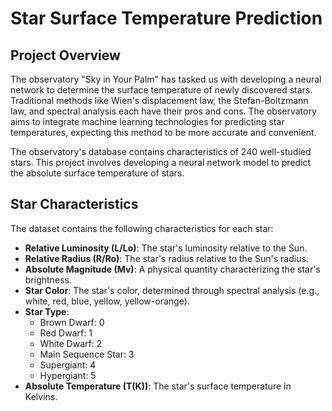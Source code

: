 # Star Surface Temperature Prediction

## Project Overview
The observatory "Sky in Your Palm" has tasked us with developing a neural network to determine the surface temperature of newly discovered stars. Traditional methods like Wien's displacement law, the Stefan-Boltzmann law, and spectral analysis each have their pros and cons. The observatory aims to integrate machine learning technologies for predicting star temperatures, expecting this method to be more accurate and convenient.

The observatory's database contains characteristics of 240 well-studied stars. This project involves developing a neural network model to predict the absolute surface temperature of stars.

## Star Characteristics
The dataset contains the following characteristics for each star:

- **Relative Luminosity (L/Lo)**: The star's luminosity relative to the Sun.
- **Relative Radius (R/Ro)**: The star's radius relative to the Sun's radius.
- **Absolute Magnitude (Mv)**: A physical quantity characterizing the star's brightness.
- **Star Color**: The star's color, determined through spectral analysis (e.g., white, red, blue, yellow, yellow-orange).
- **Star Type**:
  - Brown Dwarf: 0
  - Red Dwarf: 1
  - White Dwarf: 2
  - Main Sequence Star: 3
  - Supergiant: 4
  - Hypergiant: 5
- **Absolute Temperature (T(K))**: The star's surface temperature in Kelvins.
